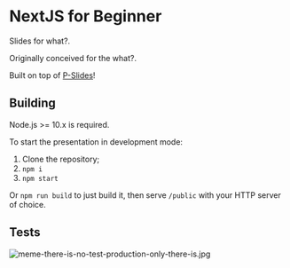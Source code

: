# NextJS for Beginner

Slides for what?.

Originally conceived for the what?.

Built on top of [P-Slides](https://github.com/MaxArt2501/p-slides)!

## Building

Node.js >= 10.x is required.

To start the presentation in development mode:

1. Clone the repository;
2. `npm i`
3. `npm start`

Or `npm run build` to just build it, then serve `/public` with your HTTP server of choice.

## Tests

![meme-there-is-no-test-production-only-there-is.jpg](https://i.postimg.cc/9Q477w17/meme-there-is-no-test-production-only-there-is.jpg)
